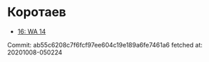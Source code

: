 # Коротаев
- [16: WA 14](16.md)

Commit: ab55c6208c7f6fcf97ee604c19e189a6fe7461a6
 fetched at: 20201008-050224
